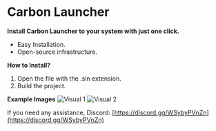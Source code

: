 # Carbon Launcher

**Install Carbon Launcher to your system with just one click.**
- Easy Installation.
- Open-source infrastructure.

**How to Install?**
1. Open the file with the .sln extension.
2. Build the project.

**Example Images**
![Visual 1](https://i.imgur.com/RAirC8O.png)
![Visual 2](https://i.imgur.com/h0FJVgr.png)

If you need any assistance,
Discord: [https://discord.gg/WSybyPVnZn](https://discord.gg/WSybyPVnZn)
